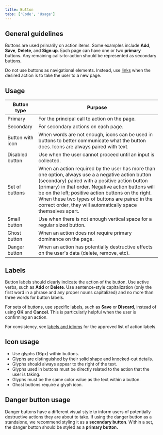 ```yaml
---
title: Button
tabs: ['Code', 'Usage']
---
```


## General guidelines

Buttons are used primarily on action items. Some examples include **Add**, **Save**, **Delete**, and **Sign up**. Each page can have one or two **primary** buttons. Any remaining calls-to-action should be represented as secondary buttons.

Do not use buttons as navigational elements. Instead, use [links](/components/link) when the desired action is to take the user to a new page.

## Usage

| Button type      | Purpose                                                                                                                                                                                                                                                                                                                                                                           |
| ---------------- | --------------------------------------------------------------------------------------------------------------------------------------------------------------------------------------------------------------------------------------------------------------------------------------------------------------------------------------------------------------------------------- |
| Primary          | For the principal call to action on the page.                                                                                                                                                                                                                                                                                                                                     |
| Secondary        | For secondary actions on each page.                                                                                                                                                                                                                                                                                                                                               |
| Button with icon | When words are not enough, icons can be used in buttons to better communicate what the button does. Icons are always paired with text.                                                                                                                                                                                                                                            |
| Disabled button  | Use when the user cannot proceed until an input is collected.                                                                                                                                                                                                                                                                                                                     |
| Set of buttons   | When an action required by the user has more than one option, always use a a negative action button (secondary) paired with a positive action button (primary) in that order. Negative action buttons will be on the left; positive action buttons on the right. When these two types of buttons are paired in the correct order, they will automatically space themselves apart. |
| Small button     | Use when there is not enough vertical space for a regular sized button.                                                                                                                                                                                                                                                                                                           |
| Ghost button     | When an action does not require primary dominance on the page.                                                                                                                                                                                                                                                                                                                    |
| Danger button    | When an action has potentially destructive effects on the user's data (delete, remove, etc).                                                                                                                                                                                                                                                                                      |

## Labels

Button labels should clearly indicate the action of the button. Use active verbs, such as **Add** or **Delete**. Use sentence-style capitalization (only the first word in a phrase and any proper nouns capitalized) and no more than three words for button labels.

For sets of buttons, use specific labels, such as **Save** or **Discard**, instead of using **OK** and **Cancel**. This is particularly helpful when the user is confirming an action.

For consistency, see [labels and idioms](/guidelines/pages/glossary) for the approved list of action labels.

## Icon usage

- Use glyphs (16px) within buttons.
- Glyphs are distinguished by their solid shape and knocked-out details.
- Glyphs should always appear to the right of the text.
- Glyphs used in buttons must be directly related to the action that the user is taking.
- Glyphs must be the same color value as the text within a button.
- Ghost buttons require a glyph icon.

## Danger button usage

Danger buttons have a different visual style to inform users of potentially destructive actions they are about to take. If using the danger button as a standalone, we recommend styling it as a **secondary button**. Within a set, the danger button should be styled as a **primary button.**
